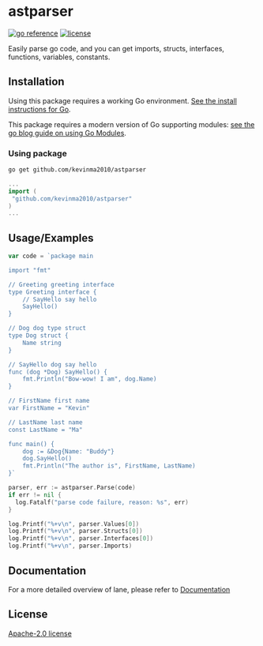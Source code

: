 # astparser

[![go reference](https://pkg.go.dev/badge/golang.org/x/pkgsite)](https://pkg.go.dev/github.com/kevinma2010/astparser)
[![license](https://img.shields.io/crates/l/druid)](https://github.com/kevinma2010/astparser/blob/main/LICENSE)

Easily parse go code, and you can get imports, structs, interfaces, functions, variables, constants.

## Installation

Using this package requires a working Go environment. [See the install instructions for Go](http://golang.org/doc/install.html).

This package requires a modern version of Go supporting modules: [see the go blog guide on using Go Modules](https://blog.golang.org/using-go-modules).

### Using package

```bash
go get github.com/kevinma2010/astparser
```

```go
...
import (
 "github.com/kevinma2010/astparser"
)
...
```

## Usage/Examples

```go
var code = `package main

import "fmt"

// Greeting greeting interface
type Greeting interface {
	// SayHello say hello
	SayHello()
}

// Dog dog type struct
type Dog struct {
	Name string
}

// SayHello dog say hello
func (dog *Dog) SayHello() {
	fmt.Println("Bow-wow! I am", dog.Name)
}

// FirstName first name
var FirstName = "Kevin"

// LastName last name
const LastName = "Ma"

func main() {
	dog := &Dog{Name: "Buddy"}
	dog.SayHello()
	fmt.Println("The author is", FirstName, LastName)
}`

parser, err := astparser.Parse(code)
if err != nil {
  log.Fatalf("parse code failure, reason: %s", err)
}

log.Printf("%+v\n", parser.Values[0])
log.Printf("%+v\n", parser.Structs[0])
log.Printf("%+v\n", parser.Interfaces[0])
log.Printf("%+v\n", parser.Imports)
```

## Documentation

For a more detailed overview of lane, please refer to [Documentation](https://pkg.go.dev/github.com/kevinma2010/astparser)

## License

[Apache-2.0 license](https://github.com/kevinma2010/astparser/blob/main/LICENSE)

